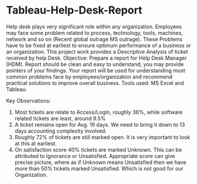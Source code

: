 # Tableau-Help-Desk-Report
Help desk plays very significant role within any organization. Employees may face some problem related to process, technology, tools, machines, network and so on (Recent global outrage MS outrage). These Problems have to be fixed at earliest to ensure optimum performance of a business or an organization. This project work provides a Descriptive Analysis of ticket received by help Desk.
Objective: Prepare a report for Help Desk Manager (HDM). Report should be clean and easy to understand, you may provide pointers of your findings. Your report will be used for understanding most common problems face by employees/organization and recommend practical solutions to improve overall business.
Tools used: MS Excel and Tableau.

Key Observations:
1.	Most tickets are relate to Access/Login, roughly 36%, while software related tickets are least, around 9.5%
2.	A ticket remains open for Avg. 19 days. We need to bring it down to 13 days accounting complexity involved.
3.	Roughly 72% of tickets are still marked open. It is very important to look at this at earliest.
4.	On satisfaction score 40% tickets are marked Unknown. This can be attributed to Ignorance or Unsatisfied. Appropriate score can give precise picture, where as if Unknown means Unsatisfied then we have more than 50% tickets marked Unsatisfied. Which is not good for our Organization.
